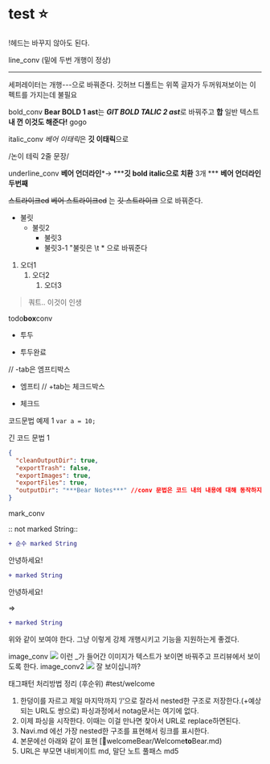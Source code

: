 # test ⭐️
!헤드는 바꾸지 않아도 된다.

line_conv (밑에 두번 개행이 정상)

---
세퍼레이터는 개행---으로 바꿔준다. 깃허브 디폴트는 위쪽 글자가 두꺼워져보이는 이펙트를 가지는데 불필요

bold_conv
**Bear BOLD 1 ast**는 ***GIT BOLD TALIC 2 ast***로 바꿔주고
**합** 일반 텍스트 **내 껀 이것도 해준다!** gogo

italic_conv
*베어 이태릭*은 **깃 이태릭**으로

/논이
테릭 2줄 문장/

underline_conv
****베어 언더라인*****→ *****깃 bold italic으로 치환** 3개 *** 
****베어 언더라인 두번째****

~~스트라이크ed~~
~~베어 스트라이크ed~~ 는  ~~깃 스트라이크~~ 으로 바꿔준다.

* 불릿
	* 불릿2
		* 불릿3
		* 불릿3-1
"불릿은 \t * 으로 바꿔준다

1. 오더1
	1. 오더2
		1. 오더3

> 쿼트.. 이것이 인생

todo****box****conv
- 투두
+ 투두완료

// -tab은 엠프티박스
- 엠프티
// +tab는 체크드박스
+ 체크드

코드문법 예제 1
`var a = 10;`

긴 코드 문법 1
```json
{
  "cleanOutputDir": true,
  "exportTrash": false,
  "exportImages": true,
  "exportFiles": true,
  "outputDir": "***Bear Notes***" //conv 문법은 코드 내의 내용에 대해 동작하지 않아야함
}
```

mark_conv

:: not marked String::

```diff
+ 순수 marked String
```


안녕하세요! 
```diff
+ marked String
```
 안녕하세요!

=>
```diff
+ marked String
```
위와 같이 보여야 한다. 그냥 이렇게 강제 개행시키고 기능을 지원하는게 좋겠다.

image_conv
![](BearImages/C9BC8F82-6A30-4165-B911-55C63AC4718E-76434-0000075928935A8B/Screen_Shot_2022-07-03_at_7.47.50.png)
이런 _가 들어간 이미지가 텍스트가 보이면 바꿔주고 프리뷰에서 보이도록 한다.
image_conv2
![](BearImages/001DC9A8-B6F9-4C3E-98E6-01BDDEA6AA83-76434-0000077576BE419E/::image::.png)
잘 보이십니까?

태그패턴 처리방법 정리 (후순위)
#test/welcome
1) 한덩이를 자르고 제일 마지막까지 ‘/‘으로 잘라서 nested한 구조로 저장한다.(+예상되는 URL도 쌍으로) 파싱과정에서 notag문서는 여기에 없다.
2) 이제 파싱을 시작한다. 이때는 이걸 만나면 찾아서 URL로 replace하면된다.
3) Navi.md 에선 가장 nested한 구조를 표현해서 링크를 표시한다.
4) 본문에선 아래와 같이 표현
[🔗welcomeBear/Welcome****to****Bear.md)
4) URL은 부모면 내비게이트 md, 말단 노트 풀패스 md5

<!-- {BearID:C026DB37-57BB-4D63-B26D-BF8F5AD21A84-67965-000005B4CA4ACA15} -->

